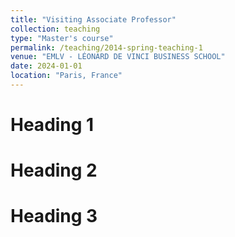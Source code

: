 ```yaml
---
title: "Visiting Associate Professor"
collection: teaching
type: "Master's course"
permalink: /teaching/2014-spring-teaching-1
venue: "EMLV - LÉONARD DE VINCI BUSINESS SCHOOL"
date: 2024-01-01
location: "Paris, France"
---
```



Heading 1
======

Heading 2
======

Heading 3
======

